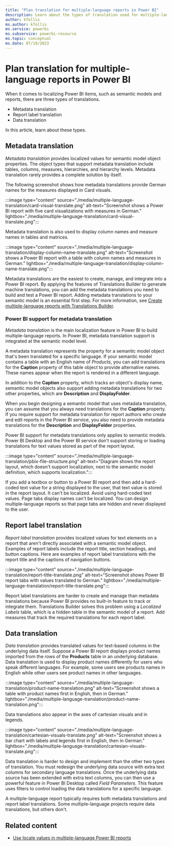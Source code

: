 ```yaml
---
title: "Plan translation for multiple-language reports in Power BI"
description: Learn about the types of translation used for multiple-language reports in Power BI and how Power BI supports metadata translation.
author: kfollis   
ms.author: kfollis
ms.service: powerbi
ms.subservice: powerbi-resource
ms.topic: conceptual
ms.date: 07/19/2023
---
```

# Plan translation for multiple-language reports in Power BI

When it comes to localizing Power BI items, such as semantic models and reports, there are three types of translations.

- Metadata translation
- Report label translation
- Data translation

In this article, learn about these types.
<!---
You can follow along with the example multiple-language report discussed in this article. You don't need a Power BI license to explore the sample in Power BI Desktop. You just need a [Fabric free license](../consumer/end-user-features.md) to explore the sample in the Power BI service, and save it to your **My workspace**.

- [Download the example multiple-language report.](https://github.com/PowerBiDevCamp/TranslationsBuilder/raw/main/LiveDemo/ProductSalesMultiLanguage.pbix)
- If you'd like to view it in the Power BI service, open the file in Power BI Desktop and select **File** > **Publish** > **Publish to Power BI** or choose **Publish** in the **Home** ribbon.
--->

## Metadata translation

*Metadata translation* provides localized values for semantic model object properties. The object types that support metadata translation include tables, columns, measures, hierarchies, and hierarchy levels. Metadata translation rarely provides a complete solution by itself.

The following screenshot shows how metadata translations provide German names for the measures displayed in Card visuals.

:::image type="content" source="./media/multiple-language-translation/card-visual-translate.png" alt-text="Screenshot shows a Power BI report with five card visualizations with measures in German." lightbox="./media/multiple-language-translation/card-visual-translate.png":::

Metadata translation is also used to display column names and measure names in tables and matrices.

:::image type="content" source="./media/multiple-language-translation/display-column-name-translate.png" alt-text="Screenshot shows a Power BI report with a table with column names and measures in German." lightbox="./media/multiple-language-translation/display-column-name-translate.png":::

Metadata translations are the easiest to create, manage, and integrate into a Power BI report. By applying the features of Translations Builder to generate machine translations, you can add the metadata translations you need to build and test a Power BI report. Adding metadata translations to your semantic model is an essential first step. For more information, see [Create multiple-language reports with Translations Builder](translation-builder.md).

### Power BI support for metadata translation

*Metadata translation* is the main localization feature in Power BI to build multiple-language reports. In Power BI, metadata translation support is integrated at the semantic model level.

A metadata translation represents the property for a semantic model object that's been translated for a specific language. If your semantic model contains a table with an English name of *Products*, you can add translations for the **Caption** property of this table object to provide alternative names. These names appear when the report is rendered in a different language.

In addition to the **Caption** property, which tracks an object's display name, semantic model objects also support adding metadata translations for two other properties, which are **Description** and **DisplayFolder**.

When you begin designing a semantic model that uses metadata translation, you can assume that you always need translations for the **Caption** property. If you require support for metadata translation for report authors who create and edit reports in the Power BI service, you also need to provide metadata translations for the **Description** and **DisplayFolder** properties.

Power BI support for metadata translations only applies to semantic models. Power BI Desktop and the Power BI service don't support storing or loading translations for text values stored as part of the report layout.

:::image type="content" source="./media/multiple-language-translation/pbix-file-structure.png" alt-text="Diagram shows the report layout, which doesn't support localization, next to the semantic model definition, which supports localization.":::

If you add a textbox or button to a Power BI report and then add a hard-coded text value for a string displayed to the user, that text value is stored in the report layout. It can't be localized. Avoid using hard-coded text values. Page tabs display names can't be localized. You can design multiple-language reports so that page tabs are hidden and never displayed to the user.

## Report label translation

*Report label translation* provides localized values for text elements on a report that aren't directly associated with a semantic model object. Examples of report labels include the report title, section headings, and button captions. Here are examples of report label translations with the report title and the captions of navigation buttons.

:::image type="content" source="./media/multiple-language-translation/report-title-translate.png" alt-text="Screenshot shows Power BI report tabs with values translated to German." lightbox="./media/multiple-language-translation/report-title-translate.png":::

Report label translations are harder to create and manage than metadata translations because Power BI provides no built-in feature to track or integrate them. Translations Builder solves this problem using a *Localized Labels* table, which is a hidden table in the semantic model of a report. Add measures that track the required translations for each report label.

<!--- For more information about a Localized Labels table, see **Understanding the Localized Labels Table**.--->

## Data translation

*Data translation* provides translated values for text-based columns in the underlying data itself. Suppose a Power BI report displays product names imported from the rows of the **Products** table in an underlying database. Data translation is used to display product names differently for users who speak different languages. For example, some users see products names in English while other users see product names in other languages.

:::image type="content" source="./media/multiple-language-translation/product-name-translation.png" alt-text="Screenshot shows a table with product names first in English, then in German." lightbox="./media/multiple-language-translation/product-name-translation.png":::

Data translations also appear in the axes of cartesian visuals and in legends.

:::image type="content" source="./media/multiple-language-translation/cartesian-visuals-translate.png" alt-text="Screenshot shows a bar chart with labels and legends first in English, then in German." lightbox="./media/multiple-language-translation/cartesian-visuals-translate.png":::

Data translation is harder to design and implement than the other two types of translation. You must redesign the underlying data source with extra text columns for secondary language translations. Once the underlying data source has been extended with extra text columns, you can then use a powerful feature in Power BI Desktop called *Field Parameters*. This feature uses filters to control loading the data translations for a specific language.

A multiple-language report typically requires both metadata translations and report label translations. Some multiple-language projects require data translations, but others don't.

## Related content

- [Use locale values in multiple-language Power BI reports](multiple-language-locale.md)
